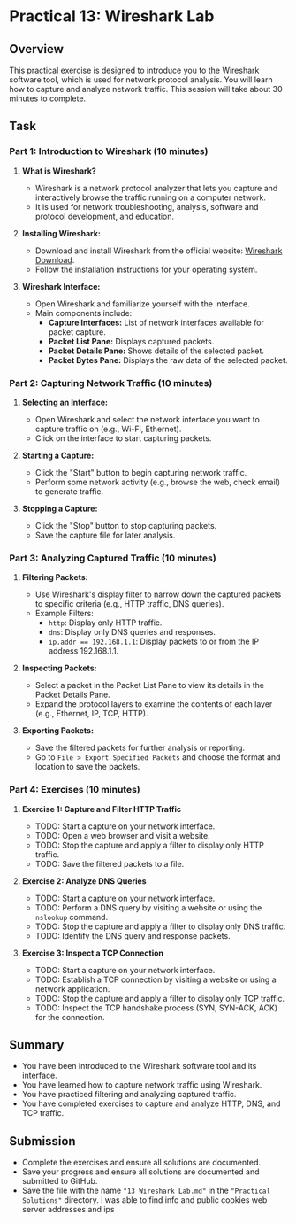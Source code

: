 # Practical 13: Wireshark Lab

## Overview

This practical exercise is designed to introduce you to the Wireshark software tool, which is used for network protocol analysis. You will learn how to capture and analyze network traffic. This session will take about 30 minutes to complete.

## Task

### Part 1: Introduction to Wireshark (10 minutes)

1. **What is Wireshark?**
   - Wireshark is a network protocol analyzer that lets you capture and interactively browse the traffic running on a computer network.
   - It is used for network troubleshooting, analysis, software and protocol development, and education.

2. **Installing Wireshark:**
   - Download and install Wireshark from the official website: [Wireshark Download](https://www.wireshark.org/download.html).
   - Follow the installation instructions for your operating system.

3. **Wireshark Interface:**
   - Open Wireshark and familiarize yourself with the interface.
   - Main components include:
     - **Capture Interfaces:** List of network interfaces available for packet capture.
     - **Packet List Pane:** Displays captured packets.
     - **Packet Details Pane:** Shows details of the selected packet.
     - **Packet Bytes Pane:** Displays the raw data of the selected packet.

### Part 2: Capturing Network Traffic (10 minutes)

1. **Selecting an Interface:**
   - Open Wireshark and select the network interface you want to capture traffic on (e.g., Wi-Fi, Ethernet).
   - Click on the interface to start capturing packets.

2. **Starting a Capture:**
   - Click the "Start" button to begin capturing network traffic.
   - Perform some network activity (e.g., browse the web, check email) to generate traffic.

3. **Stopping a Capture:**
   - Click the "Stop" button to stop capturing packets.
   - Save the capture file for later analysis.

### Part 3: Analyzing Captured Traffic (10 minutes)

1. **Filtering Packets:**
   - Use Wireshark's display filter to narrow down the captured packets to specific criteria (e.g., HTTP traffic, DNS queries).
   - Example Filters:
     - `http`: Display only HTTP traffic.
     - `dns`: Display only DNS queries and responses.
     - `ip.addr == 192.168.1.1`: Display packets to or from the IP address 192.168.1.1.

2. **Inspecting Packets:**
   - Select a packet in the Packet List Pane to view its details in the Packet Details Pane.
   - Expand the protocol layers to examine the contents of each layer (e.g., Ethernet, IP, TCP, HTTP).

3. **Exporting Packets:**
   - Save the filtered packets for further analysis or reporting.
   - Go to `File > Export Specified Packets` and choose the format and location to save the packets.

### Part 4: Exercises (10 minutes)

1. **Exercise 1: Capture and Filter HTTP Traffic**
   - TODO: Start a capture on your network interface.
   - TODO: Open a web browser and visit a website.
   - TODO: Stop the capture and apply a filter to display only HTTP traffic.
   - TODO: Save the filtered packets to a file.

2. **Exercise 2: Analyze DNS Queries**
   - TODO: Start a capture on your network interface.
   - TODO: Perform a DNS query by visiting a website or using the `nslookup` command.
   - TODO: Stop the capture and apply a filter to display only DNS traffic.
   - TODO: Identify the DNS query and response packets.

3. **Exercise 3: Inspect a TCP Connection**
   - TODO: Start a capture on your network interface.
   - TODO: Establish a TCP connection by visiting a website or using a network application.
   - TODO: Stop the capture and apply a filter to display only TCP traffic.
   - TODO: Inspect the TCP handshake process (SYN, SYN-ACK, ACK) for the connection.

## Summary

- You have been introduced to the Wireshark software tool and its interface.
- You have learned how to capture network traffic using Wireshark.
- You have practiced filtering and analyzing captured traffic.
- You have completed exercises to capture and analyze HTTP, DNS, and TCP traffic.

## Submission

- Complete the exercises and ensure all solutions are documented.
- Save your progress and ensure all solutions are documented and submitted to GitHub.
- Save the file with the name `"13 Wireshark Lab.md"` in the `"Practical Solutions"` directory.
i was able to find info and public cookies web server addresses and ips 

